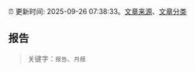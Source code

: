 :alarm_clock: 更新时间: 2025-09-26 07:38:33。[文章来源](/README.md)、[文章分类](/TAGS.md)

## 报告


> 关键字：`报告`、`月报`



